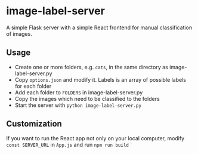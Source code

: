 # image-label-server

A simple Flask server with a simple React frontend for manual classification of images.

## Usage
* Create one or more folders, e.g. `cats`, in the same directory as image-label-server.py
* Copy `options.json` and modify it. Labels is an array of possible labels for each folder 
* Add each folder to `FOLDERS` in image-label-server.py
* Copy the images which need to be classified to the folders 
* Start the server with `python image-label-server.py`

## Customization

If you want to run the React app not only on your local computer, modify `const SERVER_URL` in `App.js` and run `npm run build`
`
